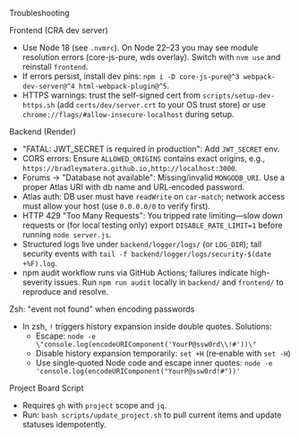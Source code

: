 Troubleshooting

Frontend (CRA dev server)
- Use Node 18 (see `.nvmrc`). On Node 22–23 you may see module resolution errors (core-js-pure, wds overlay). Switch with `nvm use` and reinstall `frontend`.
- If errors persist, install dev pins: `npm i -D core-js-pure@^3 webpack-dev-server@^4 html-webpack-plugin@^5`.
- HTTPS warnings: trust the self-signed cert from `scripts/setup-dev-https.sh` (add `certs/dev/server.crt` to your OS trust store) or use `chrome://flags/#allow-insecure-localhost` during setup.

Backend (Render)
- "FATAL: JWT_SECRET is required in production": Add `JWT_SECRET` env.
- CORS errors: Ensure `ALLOWED_ORIGINS` contains exact origins, e.g., `https://bradleymatera.github.io,http://localhost:3000`.
- Forums → "Database not available": Missing/invalid `MONGODB_URI`. Use a proper Atlas URI with db name and URL‑encoded password.
- Atlas auth: DB user must have `readWrite` on `car-match`; network access must allow your host (use `0.0.0.0/0` to verify first).
- HTTP 429 "Too Many Requests": You tripped rate limiting—slow down requests or (for local testing only) export `DISABLE_RATE_LIMIT=1` before running `node server.js`.
- Structured logs live under `backend/logger/logs/` (or `LOG_DIR`); tail security events with `tail -f backend/logger/logs/security-$(date +%F).log`.
- npm audit workflow runs via GitHub Actions; failures indicate high-severity issues. Run `npm run audit` locally in `backend/` and `frontend/` to reproduce and resolve.

Zsh: "event not found" when encoding passwords
- In zsh, `!` triggers history expansion inside double quotes. Solutions:
  - Escape: `node -e \"console.log(encodeURIComponent('YourP@ssw0rd\\!#'))\"`
  - Disable history expansion temporarily: `set +H` (re‑enable with `set -H`)
  - Use single‑quoted Node code and escape inner quotes: `node -e 'console.log(encodeURIComponent("YourP@ssw0rd!#"))'`

Project Board Script
- Requires `gh` with `project` scope and `jq`.
- Run: `bash scripts/update_project.sh` to pull current items and update statuses idempotently.
